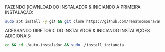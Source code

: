 FAZENDO DOWNLOAD DO INSTALADOR & INICIANDO A PRIMEIRA INSTALAÇÃO:

```bash
sudo apt install -y git && git clone https://github.com/renatoomoura/auto-instalador && sudo chmod -R 777 ./renatoomoura && cd ./auto-instalador && sudo ./install_primaria
```

ACESSANDO DIRETORIO DO INSTALADOR & INICIANDO INSTALAÇÕES ADICIONAIS:
```bash
cd && cd ./auto-instalador && sudo ./install_instancia
```

